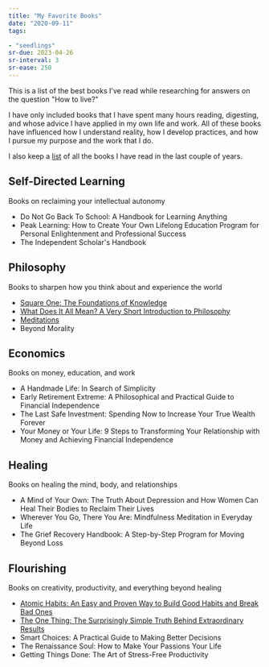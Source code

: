 ```yaml
---
title: "My Favorite Books"
date: "2020-09-11"
tags:

- "seedlings"
sr-due: 2023-04-26
sr-interval: 3
sr-ease: 250
---
```


This is a list of the best books I've read while researching for answers on the question "How to live?"

I have only included books that I have spent many hours reading, digesting, and whose advice I have applied in my own life and work. All of these books have influenced how I understand reality, how I develop practices, and how I pursue my purpose and the work that I do.

I also keep a [list](https://vinceimbat.com/reading/) of all the books I have read in the last couple of years.

## Self-Directed Learning

Books on reclaiming your intellectual autonomy

- Do Not Go Back To School: A Handbook for Learning Anything
- Peak Learning: How to Create Your Own Lifelong Education Program for Personal Enlightenment and Professional Success
- The Independent Scholar's Handbook

## Philosophy

Books to sharpen how you think about and experience the world

- [Square One: The Foundations of Knowledge](https://vinceimbat.com/square-one/)
- [What Does It All Mean? A Very Short Introduction to Philosophy](https://vinceimbat.com/what-does-it-all-mean/)
- [Meditations](https://vinceimbat.com/meditations-by-marcus-aurelius/)
- Beyond Morality

## Economics

Books on money, education, and work

- A Handmade Life: In Search of Simplicity
- Early Retirement Extreme: A Philosophical and Practical Guide to Financial Independence
- The Last Safe Investment: Spending Now to Increase Your True Wealth Forever
- Your Money or Your Life: 9 Steps to Transforming Your Relationship with Money and Achieving Financial Independence

## Healing

Books on healing the mind, body, and relationships

- A Mind of Your Own: The Truth About Depression and How Women Can Heal Their Bodies to Reclaim Their Lives
- Wherever You Go, There You Are: Mindfulness Meditation in Everyday Life
- The Grief Recovery Handbook: A Step-by-Step Program for Moving Beyond Loss

## Flourishing

Books on creativity, productivity, and everything beyond healing

- [Atomic Habits: An Easy and Proven Way to Build Good Habits and Break Bad Ones](https://vinceimbat.com/atomic-habits/)
- [The One Thing: The Surprisingly Simple Truth Behind Extraordinary Results](https://vinceimbat.com/the-one-thing/)
- Smart Choices: A Practical Guide to Making Better Decisions
- The Renaissance Soul: How to Make Your Passions Your Life
- Getting Things Done: The Art of Stress-Free Productivity
